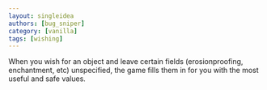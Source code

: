 ```yaml
---
layout: singleidea
authors: [bug_sniper]
category: [vanilla]
tags: [wishing]
---
```

When you wish for an object and leave certain fields (erosionproofing,
enchantment, etc) unspecified, the game fills them in for you with the most
useful and safe values.
